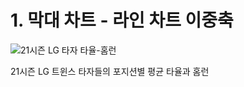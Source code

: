 # 1. 막대 차트 - 라인 차트 이중축

![21시즌 LG 타자 타율-홈런](https://github.com/ToBeWithYouPopcorn/24-1-Visualization-Study/assets/154731662/45933ab9-4555-485c-bf39-cdd8bea87686)

21시즌 LG 트윈스 타자들의 포지션별 평균 타율과 홈런
